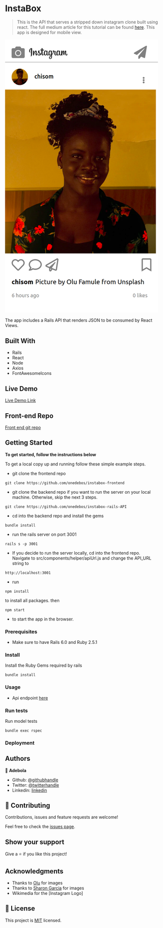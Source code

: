 # InstaBox

> This is the API that serves a stripped down instagram clone built using react. The full medium article for this tutorial can be found [here](). This app is designed for mobile view.

![screenshot](./app_screenshot.png)

The app includes a Rails API that renders JSON to be consumed
by React Views.

## Built With

- Rails
- React
- Node
- Axios
- FontAwesomeIcons

## Live Demo

[Live Demo Link](https://hardcore-blackwell-67aee1.netlify.com/)

## Front-end Repo

[Front end git repo](https://github.com/onedebos/instabox-frontend)

## Getting Started

**To get started, follow the instructions below**

To get a local copy up and running follow these simple example steps.

- git clone the frontend repo

```
git clone https://github.com/onedebos/instabox-frontend
```

- git clone the backend repo if you want to run the server on your local machine. Otherwise, skip the next 3 steps.

```
git clone https://github.com/onedebos/instabox-rails-API
```

- cd into the backend repo and install the gems

```
bundle install
```

- run the rails server on port 3001

```
rails s -p 3001
```

- If you decide to run the server locally, cd into the frontend repo. Navigate to src/components/helper/apiUrl.js and change the API_URL string to

```
http://localhost:3001
```

- run

```
npm install
```

to install all packages. then

```
npm start
```

- to start the app in the browser.

### Prerequisites

- Make sure to have Rails 6.0 and Ruby 2.5.1

### Install

Install the Ruby Gems required by rails

```
bundle install
```

### Usage

- Api endpoint [here](https://instabox-api.herokuapp.com/pictures)

### Run tests

Run model tests

```
bundle exec rspec
```

### Deployment

## Authors

👤 **Adebola**

- Github: [@githubhandle](https://github.com/onedebos)
- Twitter: [@twitterhandle](https://twitter.com/debosthefirst)
- Linkedin: [linkedin](https://www.linkedin.com/in/adebola-niran/)

## 🤝 Contributing

Contributions, issues and feature requests are welcome!

Feel free to check the [issues page](issues/).

## Show your support

Give a ⭐️ if you like this project!

## Acknowledgments

- Thanks to [Olu](https://unsplash.com/@kehfam) for images
- Thanks to [Sharon Garcia](https://unsplash.com/@_sharon_garcia) for images
- Wikimedia for the [Instagram Logo]

## 📝 License

This project is [MIT](lic.url) licensed.
